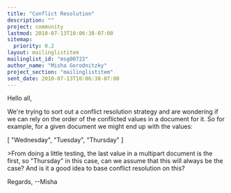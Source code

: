 ```yaml
---
title: "Conflict Resolution"
description: ""
project: community
lastmod: 2010-07-13T10:06:38-07:00
sitemap:
  priority: 0.2
layout: mailinglistitem
mailinglist_id: "msg00722"
author_name: "Misha Gorodnitzky"
project_section: "mailinglistitem"
sent_date: 2010-07-13T10:06:38-07:00
---
```



Hello all,

We're trying to sort out a conflict resolution strategy and are
wondering if we can rely on the order of the conflicted values in a
document for it. So for example, for a given document we might end up
with the values:

 [ "Wednesday", "Tuesday", "Thursday" ]

&gt;From doing a little testing, the last value in a multipart document is
the first, so "Thursday" in this case, can we assume that this will
always be the case? And is it a good idea to base conflict resolution
on this?

Regards,
--Misha

